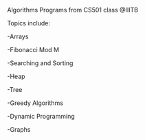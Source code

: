 Algorithms Programs from CS501 class @IIITB

Topics include:

-Arrays

-Fibonacci Mod M

-Searching and Sorting

-Heap

-Tree

-Greedy Algorithms

-Dynamic Programming

-Graphs
